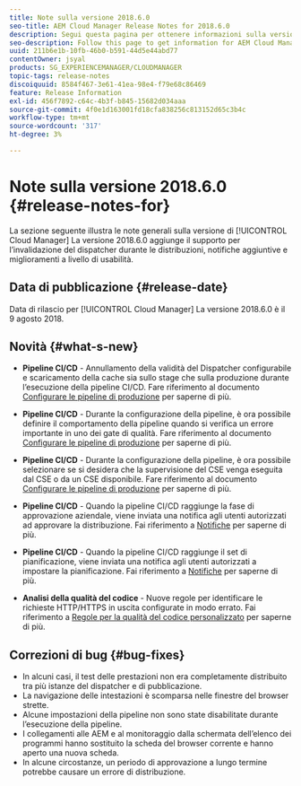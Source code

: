```yaml
---
title: Note sulla versione 2018.6.0
seo-title: AEM Cloud Manager Release Notes for 2018.6.0
description: Segui questa pagina per ottenere informazioni sulla versione 2018.6.0 di Cloud Manager.
seo-description: Follow this page to get information for AEM Cloud Manager Release 2018.6.0.
uuid: 211b6e1b-10fb-46b0-b591-44d5e44abd77
contentOwner: jsyal
products: SG_EXPERIENCEMANAGER/CLOUDMANAGER
topic-tags: release-notes
discoiquuid: 8584f467-3e61-41ea-98e4-f79e68c86469
feature: Release Information
exl-id: 456f7892-c64c-4b3f-b845-15682d034aaa
source-git-commit: 4f0e1d163001fd18cfa838256c813152d65c3b4c
workflow-type: tm+mt
source-wordcount: '317'
ht-degree: 3%

---
```


# Note sulla versione 2018.6.0 {#release-notes-for}

La sezione seguente illustra le note generali sulla versione di [!UICONTROL Cloud Manager] La versione 2018.6.0 aggiunge il supporto per l’invalidazione del dispatcher durante le distribuzioni, notifiche aggiuntive e miglioramenti a livello di usabilità.

## Data di pubblicazione {#release-date}

Data di rilascio per [!UICONTROL Cloud Manager] La versione 2018.6.0 è il 9 agosto 2018.

## Novità {#what-s-new}

* **Pipeline CI/CD** - Annullamento della validità del Dispatcher configurabile e scaricamento della cache sia sullo stage che sulla produzione durante l’esecuzione della pipeline CI/CD. Fare riferimento al documento [Configurare le pipeline di produzione](configuring-production-pipelines.md) per saperne di più.

* **Pipeline CI/CD** - Durante la configurazione della pipeline, è ora possibile definire il comportamento della pipeline quando si verifica un errore importante in uno dei gate di qualità. Fare riferimento al documento [Configurare le pipeline di produzione](configuring-production-pipelines.md) per saperne di più.

* **Pipeline CI/CD** - Durante la configurazione della pipeline, è ora possibile selezionare se si desidera che la supervisione del CSE venga eseguita dal CSE o da un CSE disponibile. Fare riferimento al documento [Configurare le pipeline di produzione](configuring-production-pipelines.md) per saperne di più.

* **Pipeline CI/CD** - Quando la pipeline CI/CD raggiunge la fase di approvazione aziendale, viene inviata una notifica agli utenti autorizzati ad approvare la distribuzione. Fai riferimento a [Notifiche](notifications.md) per saperne di più.

* **Pipeline CI/CD** - Quando la pipeline CI/CD raggiunge il set di pianificazione, viene inviata una notifica agli utenti autorizzati a impostare la pianificazione. Fai riferimento a [Notifiche](notifications.md) per saperne di più.

* **Analisi della qualità del codice** - Nuove regole per identificare le richieste HTTP/HTTPS in uscita configurate in modo errato. Fai riferimento a [Regole per la qualità del codice personalizzato](custom-code-quality-rules.md) per saperne di più.

## Correzioni di bug {#bug-fixes}

* In alcuni casi, il test delle prestazioni non era completamente distribuito tra più istanze del dispatcher e di pubblicazione.
* La navigazione delle intestazioni è scomparsa nelle finestre del browser strette.
* Alcune impostazioni della pipeline non sono state disabilitate durante l’esecuzione della pipeline.
* I collegamenti alle AEM e al monitoraggio dalla schermata dell’elenco dei programmi hanno sostituito la scheda del browser corrente e hanno aperto una nuova scheda.
* In alcune circostanze, un periodo di approvazione a lungo termine potrebbe causare un errore di distribuzione.
